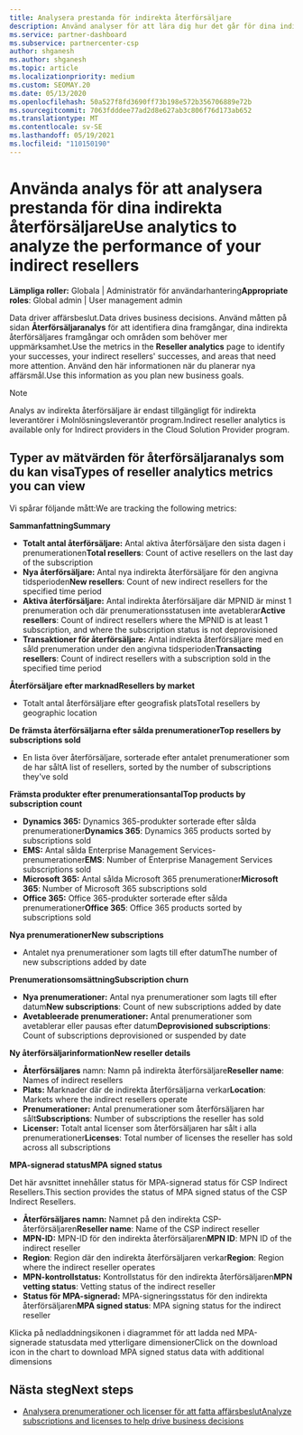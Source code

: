 ```yaml
---
title: Analysera prestanda för indirekta återförsäljare
description: Använd analyser för att lära dig hur det går för dina indirekta återförsäljare, både deras framgångar och områden som kan behöva mer uppmärksamhet.
ms.service: partner-dashboard
ms.subservice: partnercenter-csp
author: shganesh
ms.author: shganesh
ms.topic: article
ms.localizationpriority: medium
ms.custom: SEOMAY.20
ms.date: 05/13/2020
ms.openlocfilehash: 50a527f8fd3690ff73b198e572b356706889e72b
ms.sourcegitcommit: 7063fdddee77ad2d8e627ab3c806f76d173ab652
ms.translationtype: MT
ms.contentlocale: sv-SE
ms.lasthandoff: 05/19/2021
ms.locfileid: "110150190"
---
```

# <a name="use-analytics-to-analyze-the-performance-of-your-indirect-resellers"></a><span data-ttu-id="a1c82-103">Använda analys för att analysera prestanda för dina indirekta återförsäljare</span><span class="sxs-lookup"><span data-stu-id="a1c82-103">Use analytics to analyze the performance of your indirect resellers</span></span>

<span data-ttu-id="a1c82-104">**Lämpliga roller:** Globala | Administratör för användarhantering</span><span class="sxs-lookup"><span data-stu-id="a1c82-104">**Appropriate roles**: Global admin | User management admin</span></span>


<span data-ttu-id="a1c82-105">Data driver affärsbeslut.</span><span class="sxs-lookup"><span data-stu-id="a1c82-105">Data drives business decisions.</span></span> <span data-ttu-id="a1c82-106">Använd måtten på sidan **Återförsäljaranalys** för att identifiera dina framgångar, dina indirekta återförsäljares framgångar och områden som behöver mer uppmärksamhet.</span><span class="sxs-lookup"><span data-stu-id="a1c82-106">Use the metrics in the **Reseller analytics** page to identify your successes, your indirect resellers' successes, and areas that need more attention.</span></span> <span data-ttu-id="a1c82-107">Använd den här informationen när du planerar nya affärsmål.</span><span class="sxs-lookup"><span data-stu-id="a1c82-107">Use this information as you plan new business goals.</span></span>

> [!NOTE]
> <span data-ttu-id="a1c82-108">Analys av indirekta återförsäljare är endast tillgängligt för indirekta leverantörer i Molnlösningsleverantör program.</span><span class="sxs-lookup"><span data-stu-id="a1c82-108">Indirect reseller analytics is available only for Indirect providers in the Cloud Solution Provider program.</span></span>

## <a name="types-of-reseller-analytics-metrics-you-can-view"></a><span data-ttu-id="a1c82-109">Typer av mätvärden för återförsäljaranalys som du kan visa</span><span class="sxs-lookup"><span data-stu-id="a1c82-109">Types of reseller analytics metrics you can view</span></span>

<span data-ttu-id="a1c82-110">Vi spårar följande mått:</span><span class="sxs-lookup"><span data-stu-id="a1c82-110">We are tracking the following metrics:</span></span>

<span data-ttu-id="a1c82-111">**Sammanfattning**</span><span class="sxs-lookup"><span data-stu-id="a1c82-111">**Summary**</span></span>  
 - <span data-ttu-id="a1c82-112">**Totalt antal återförsäljare:** Antal aktiva återförsäljare den sista dagen i prenumerationen</span><span class="sxs-lookup"><span data-stu-id="a1c82-112">**Total resellers**: Count of active resellers on the last day of the subscription</span></span>  
 - <span data-ttu-id="a1c82-113">**Nya återförsäljare:** Antal nya indirekta återförsäljare för den angivna tidsperioden</span><span class="sxs-lookup"><span data-stu-id="a1c82-113">**New resellers**: Count of new indirect resellers for the specified time period</span></span>  
 - <span data-ttu-id="a1c82-114">**Aktiva återförsäljare:** Antal indirekta återförsäljare där MPNID är minst 1 prenumeration och där prenumerationsstatusen inte avetablerar</span><span class="sxs-lookup"><span data-stu-id="a1c82-114">**Active resellers**: Count of indirect resellers where the MPNID is at least 1 subscription, and where the subscription status is not deprovisioned</span></span>  
 - <span data-ttu-id="a1c82-115">**Transaktioner för återförsäljare:** Antal indirekta återförsäljare med en såld prenumeration under den angivna tidsperioden</span><span class="sxs-lookup"><span data-stu-id="a1c82-115">**Transacting resellers**: Count of indirect resellers with a subscription sold in the specified time period</span></span>  

<span data-ttu-id="a1c82-116">**Återförsäljare efter marknad**</span><span class="sxs-lookup"><span data-stu-id="a1c82-116">**Resellers by market**</span></span>  
 - <span data-ttu-id="a1c82-117">Totalt antal återförsäljare efter geografisk plats</span><span class="sxs-lookup"><span data-stu-id="a1c82-117">Total resellers by geographic location</span></span>  

<span data-ttu-id="a1c82-118">**De främsta återförsäljarna efter sålda prenumerationer**</span><span class="sxs-lookup"><span data-stu-id="a1c82-118">**Top resellers by subscriptions sold**</span></span>
 - <span data-ttu-id="a1c82-119">En lista över återförsäljare, sorterade efter antalet prenumerationer som de har sålt</span><span class="sxs-lookup"><span data-stu-id="a1c82-119">A list of resellers, sorted by the number of subscriptions they've sold</span></span>  

<span data-ttu-id="a1c82-120">**Främsta produkter efter prenumerationsantal**</span><span class="sxs-lookup"><span data-stu-id="a1c82-120">**Top products by subscription count**</span></span>  
 - <span data-ttu-id="a1c82-121">**Dynamics 365:** Dynamics 365-produkter sorterade efter sålda prenumerationer</span><span class="sxs-lookup"><span data-stu-id="a1c82-121">**Dynamics 365**: Dynamics 365 products sorted by subscriptions sold</span></span>  
 - <span data-ttu-id="a1c82-122">**EMS:** Antal sålda Enterprise Management Services-prenumerationer</span><span class="sxs-lookup"><span data-stu-id="a1c82-122">**EMS**: Number of Enterprise Management Services subscriptions sold</span></span>  
 - <span data-ttu-id="a1c82-123">**Microsoft 365:** Antal sålda Microsoft 365 prenumerationer</span><span class="sxs-lookup"><span data-stu-id="a1c82-123">**Microsoft 365**: Number of Microsoft 365 subscriptions sold</span></span>  
 - <span data-ttu-id="a1c82-124">**Office 365:** Office 365-produkter sorterade efter sålda prenumerationer</span><span class="sxs-lookup"><span data-stu-id="a1c82-124">**Office 365**: Office 365 products sorted by subscriptions sold</span></span>  

<span data-ttu-id="a1c82-125">**Nya prenumerationer**</span><span class="sxs-lookup"><span data-stu-id="a1c82-125">**New subscriptions**</span></span>  
 - <span data-ttu-id="a1c82-126">Antalet nya prenumerationer som lagts till efter datum</span><span class="sxs-lookup"><span data-stu-id="a1c82-126">The number of new subscriptions added by date</span></span>  

<span data-ttu-id="a1c82-127">**Prenumerationsomsättning**</span><span class="sxs-lookup"><span data-stu-id="a1c82-127">**Subscription churn**</span></span>  
 - <span data-ttu-id="a1c82-128">**Nya prenumerationer:** Antal nya prenumerationer som lagts till efter datum</span><span class="sxs-lookup"><span data-stu-id="a1c82-128">**New subscriptions**: Count of new subscriptions added by date</span></span>  
 - <span data-ttu-id="a1c82-129">**Avetableerade prenumerationer:** Antal prenumerationer som avetablerar eller pausas efter datum</span><span class="sxs-lookup"><span data-stu-id="a1c82-129">**Deprovisioned subscriptions**: Count of subscriptions deprovisioned or suspended by date</span></span>  

<span data-ttu-id="a1c82-130">**Ny återförsäljarinformation**</span><span class="sxs-lookup"><span data-stu-id="a1c82-130">**New reseller details**</span></span>  
 - <span data-ttu-id="a1c82-131">**Återförsäljares** namn: Namn på indirekta återförsäljare</span><span class="sxs-lookup"><span data-stu-id="a1c82-131">**Reseller name**: Names of indirect resellers</span></span>  
 - <span data-ttu-id="a1c82-132">**Plats:** Marknader där de indirekta återförsäljarna verkar</span><span class="sxs-lookup"><span data-stu-id="a1c82-132">**Location**: Markets where the indirect resellers operate</span></span>  
 - <span data-ttu-id="a1c82-133">**Prenumerationer:** Antal prenumerationer som återförsäljaren har sålt</span><span class="sxs-lookup"><span data-stu-id="a1c82-133">**Subscriptions**: Number of subscriptions the reseller has sold</span></span>  
 - <span data-ttu-id="a1c82-134">**Licenser:** Totalt antal licenser som återförsäljaren har sålt i alla prenumerationer</span><span class="sxs-lookup"><span data-stu-id="a1c82-134">**Licenses**: Total number of licenses the reseller has sold across all subscriptions</span></span>  

<span data-ttu-id="a1c82-135">**MPA-signerad status**</span><span class="sxs-lookup"><span data-stu-id="a1c82-135">**MPA signed status**</span></span>

<span data-ttu-id="a1c82-136">Det här avsnittet innehåller status för MPA-signerad status för CSP Indirect Resellers.</span><span class="sxs-lookup"><span data-stu-id="a1c82-136">This section provides the status of MPA signed status of the CSP Indirect Resellers.</span></span>

 - <span data-ttu-id="a1c82-137">**Återförsäljares namn:** Namnet på den indirekta CSP-återförsäljaren</span><span class="sxs-lookup"><span data-stu-id="a1c82-137">**Reseller name**: Name of the CSP indirect reseller</span></span>
 - <span data-ttu-id="a1c82-138">**MPN-ID:** MPN-ID för den indirekta återförsäljaren</span><span class="sxs-lookup"><span data-stu-id="a1c82-138">**MPN ID**: MPN ID of the indirect reseller</span></span>
 - <span data-ttu-id="a1c82-139">**Region**: Region där den indirekta återförsäljaren verkar</span><span class="sxs-lookup"><span data-stu-id="a1c82-139">**Region**: Region where the indirect reseller operates</span></span>
 - <span data-ttu-id="a1c82-140">**MPN-kontrollstatus:** Kontrollstatus för den indirekta återförsäljaren</span><span class="sxs-lookup"><span data-stu-id="a1c82-140">**MPN vetting status**: Vetting status of the indirect reseller</span></span>
 - <span data-ttu-id="a1c82-141">**Status för MPA-signerad:** MPA-signeringsstatus för den indirekta återförsäljaren</span><span class="sxs-lookup"><span data-stu-id="a1c82-141">**MPA signed status**: MPA signing status for the indirect reseller</span></span>

<span data-ttu-id="a1c82-142">Klicka på nedladdningsikonen i diagrammet för att ladda ned MPA-signerade statusdata med ytterligare dimensioner</span><span class="sxs-lookup"><span data-stu-id="a1c82-142">Click on the download icon in the chart to download MPA signed status data with additional dimensions</span></span>
  
## <a name="next-steps"></a><span data-ttu-id="a1c82-143">Nästa steg</span><span class="sxs-lookup"><span data-stu-id="a1c82-143">Next steps</span></span>

- [<span data-ttu-id="a1c82-144">Analysera prenumerationer och licenser för att fatta affärsbeslut</span><span class="sxs-lookup"><span data-stu-id="a1c82-144">Analyze subscriptions and licenses to help drive business decisions</span></span>](analyze-subscriptions-licenses.md)